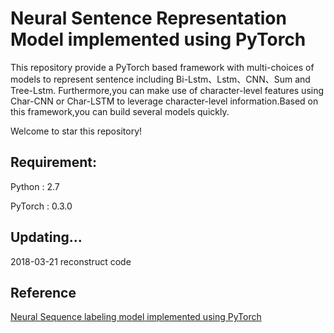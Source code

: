 # Neural Sentence Representation Model implemented using PyTorch

This repository provide a PyTorch based framework with multi-choices of models to represent sentence including Bi-Lstm、Lstm、CNN、Sum and Tree-Lstm. Furthermore,you can make use of character-level features using Char-CNN or Char-LSTM to leverage character-level information.Based on this framework,you can build several models quickly.

Welcome to star this repository!

## Requirement:
Python : 2.7

PyTorch : 0.3.0


## Updating...
2018-03-21 reconstruct code

## Reference
[Neural Sequence labeling model implemented using PyTorch
](https://github.com/jiesutd/PyTorchSeqLabel)




